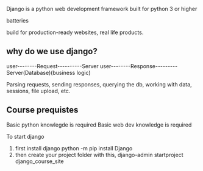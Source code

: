 Django is a python web development framework
built for python  3 or higher

batteries

build for production-ready websites, real life products.

## why do we use django?
user--------Request----------Server
user--------Response---------Server(Database)(business logic)

Parsing requests, sending responses, querying the db, working with data, sessions, file upload, etc.

## Course prequistes
Basic python knowlegde is required
Basic web dev knowledge is required


To start django
1. first install django
python -m pip install Django
2. then create your project folder with this,
django-admin startproject django_course_site 